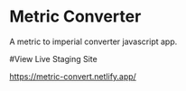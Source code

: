 # Metric Converter
A metric to imperial converter javascript app.

#View Live Staging Site

https://metric-convert.netlify.app/
